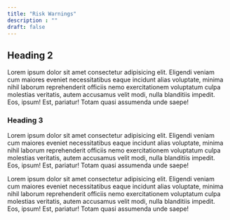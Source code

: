 ```yaml
---
title: "Risk Warnings"
description : ""
draft: false
---
```


## Heading 2
Lorem ipsum dolor sit amet consectetur adipisicing elit. Eligendi veniam cum maiores eveniet necessitatibus eaque incidunt alias voluptate, minima nihil laborum reprehenderit officiis nemo exercitationem voluptatum culpa molestias veritatis, autem accusamus velit modi, nulla blanditiis impedit. Eos, ipsum! Est, pariatur! Totam quasi assumenda unde saepe!

### Heading 3
Lorem ipsum dolor sit amet consectetur adipisicing elit. Eligendi veniam cum maiores eveniet necessitatibus eaque incidunt alias voluptate, minima nihil laborum reprehenderit officiis nemo exercitationem voluptatum culpa molestias veritatis, autem accusamus velit modi, nulla blanditiis impedit. Eos, ipsum! Est, pariatur! Totam quasi assumenda unde saepe!

Lorem ipsum dolor sit amet consectetur adipisicing elit. Eligendi veniam cum maiores eveniet necessitatibus eaque incidunt alias voluptate, minima nihil laborum reprehenderit officiis nemo exercitationem voluptatum culpa molestias veritatis, autem accusamus velit modi, nulla blanditiis impedit. Eos, ipsum! Est, pariatur! Totam quasi assumenda unde saepe!